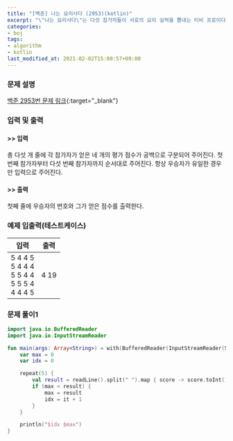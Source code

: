 ```yaml
---
title: "[백준] 나는 요리사다 (2953)(kotlin)"
excerpt: "\"나는 요리사다\"는 다섯 참가자들이 서로의 요리 실력을 뽐내는 티비 프로이다."
categories:
- boj
tags:
- algorithm
- kotlin
last_modified_at: 2021-02-02T15:00:57+09:00
---
```



### 문제 설명
[백준 2953번 문제 링크](https://www.acmicpc.net/problem/2953#description){:target="_blank"}




### 입력 및 출력
#### >> 입력
총 다섯 개 줄에 각 참가자가 얻은 네 개의 평가 점수가 공백으로 구분되어 주어진다. 첫 번째 참가자부터 다섯 번째 참가자까지 순서대로 주어진다. 항상 우승자가 유일한 경우만 입력으로 주어진다.



#### >> 출력
첫째 줄에 우승자의 번호와 그가 얻은 점수를 출력한다.





### 예제 입출력(테스트케이스)


|입력|출력|
|-----|------|
|5 4 4 5<br>5 4 4 4<br>5 5 4 4<br>5 5 5 4<br>4 4 4 5|4 19|




### 문제 풀이1
```kotlin
import java.io.BufferedReader
import java.io.InputStreamReader

fun main(args: Array<String>) = with(BufferedReader(InputStreamReader(System.`in`))) {
    var max = 0
    var idx = 0

    repeat(5) {
        val result = readLine().split(" ").map { score -> score.toInt() }.sum()
        if (max < result) {
            max = result
            idx = it + 1
        }
    }

    println("$idx $max")
}
```